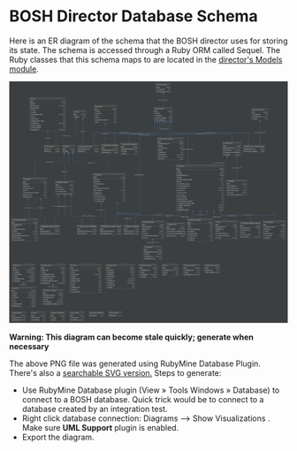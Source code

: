 # BOSH Director Database Schema

Here is an ER diagram of the schema that the BOSH director uses for
storing its state. The schema is accessed through a Ruby ORM called
Sequel. The Ruby classes that this schema maps to are located in the
[director's Models module](../../bosh-director/lib/bosh/director/models).

![ER diagram of BOSH director schema](bosh-db-diagram.png)

**Warning: This diagram can become stale quickly; generate when necessary**

The above PNG file was generated using RubyMine Database Plugin. There's also a [searchable SVG version.](bosh-db-diagram.svg)
Steps to generate:

- Use RubyMine Database plugin (View » Tools Windows » Database) to connect to a BOSH database. Quick trick would be to connect to a database created by an integration test.
- Right click database connection: Diagrams --> Show Visualizations . Make sure **UML Support** plugin is enabled.
- Export the diagram.
